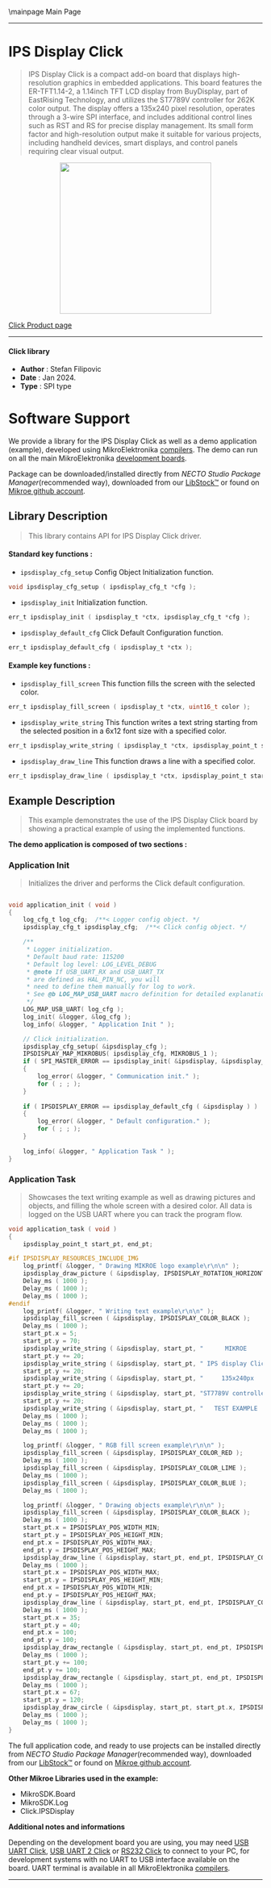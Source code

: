 \mainpage Main Page

---
# IPS Display Click

> IPS Display Click is a compact add-on board that displays high-resolution graphics in embedded applications. This board features the ER-TFT1.14-2, a 1.14inch TFT LCD display from BuyDisplay, part of EastRising Technology, and utilizes the ST7789V controller for 262K color output. The display offers a 135x240 pixel resolution, operates through a 3-wire SPI interface, and includes additional control lines such as RST and RS for precise display management. Its small form factor and high-resolution output make it suitable for various projects, including handheld devices, smart displays, and control panels requiring clear visual output.

<p align="center">
  <img src="https://download.mikroe.com/images/click_for_ide/ipsdisplay_click.png" height=300px>
</p>

[Click Product page](https://www.mikroe.com/ips-display-click)

---


#### Click library

- **Author**        : Stefan Filipovic
- **Date**          : Jan 2024.
- **Type**          : SPI type


# Software Support

We provide a library for the IPS Display Click
as well as a demo application (example), developed using MikroElektronika
[compilers](https://www.mikroe.com/necto-studio).
The demo can run on all the main MikroElektronika [development boards](https://www.mikroe.com/development-boards).

Package can be downloaded/installed directly from *NECTO Studio Package Manager*(recommended way), downloaded from our [LibStock&trade;](https://libstock.mikroe.com) or found on [Mikroe github account](https://github.com/MikroElektronika/mikrosdk_click_v2/tree/master/clicks).

## Library Description

> This library contains API for IPS Display Click driver.

#### Standard key functions :

- `ipsdisplay_cfg_setup` Config Object Initialization function.
```c
void ipsdisplay_cfg_setup ( ipsdisplay_cfg_t *cfg );
```

- `ipsdisplay_init` Initialization function.
```c
err_t ipsdisplay_init ( ipsdisplay_t *ctx, ipsdisplay_cfg_t *cfg );
```

- `ipsdisplay_default_cfg` Click Default Configuration function.
```c
err_t ipsdisplay_default_cfg ( ipsdisplay_t *ctx );
```

#### Example key functions :

- `ipsdisplay_fill_screen` This function fills the screen with the selected color.
```c
err_t ipsdisplay_fill_screen ( ipsdisplay_t *ctx, uint16_t color );
```

- `ipsdisplay_write_string` This function writes a text string starting from the selected position in a 6x12 font size with a specified color.
```c
err_t ipsdisplay_write_string ( ipsdisplay_t *ctx, ipsdisplay_point_t start_pt, uint8_t *data_in, uint16_t color );
```

- `ipsdisplay_draw_line` This function draws a line with a specified color.
```c
err_t ipsdisplay_draw_line ( ipsdisplay_t *ctx, ipsdisplay_point_t start_pt, ipsdisplay_point_t end_pt, uint16_t color );
```

## Example Description

> This example demonstrates the use of the IPS Display Click board by showing a practical example of using the implemented functions.

**The demo application is composed of two sections :**

### Application Init

> Initializes the driver and performs the Click default configuration.

```c

void application_init ( void )
{
    log_cfg_t log_cfg;  /**< Logger config object. */
    ipsdisplay_cfg_t ipsdisplay_cfg;  /**< Click config object. */

    /** 
     * Logger initialization.
     * Default baud rate: 115200
     * Default log level: LOG_LEVEL_DEBUG
     * @note If USB_UART_RX and USB_UART_TX 
     * are defined as HAL_PIN_NC, you will 
     * need to define them manually for log to work. 
     * See @b LOG_MAP_USB_UART macro definition for detailed explanation.
     */
    LOG_MAP_USB_UART( log_cfg );
    log_init( &logger, &log_cfg );
    log_info( &logger, " Application Init " );

    // Click initialization.
    ipsdisplay_cfg_setup( &ipsdisplay_cfg );
    IPSDISPLAY_MAP_MIKROBUS( ipsdisplay_cfg, MIKROBUS_1 );
    if ( SPI_MASTER_ERROR == ipsdisplay_init( &ipsdisplay, &ipsdisplay_cfg ) )
    {
        log_error( &logger, " Communication init." );
        for ( ; ; );
    }
    
    if ( IPSDISPLAY_ERROR == ipsdisplay_default_cfg ( &ipsdisplay ) )
    {
        log_error( &logger, " Default configuration." );
        for ( ; ; );
    }
    
    log_info( &logger, " Application Task " );
}

```

### Application Task

> Showcases the text writing example as well as drawing pictures and objects, and filling the whole screen with a desired color.
All data is logged on the USB UART where you can track the program flow.

```c
void application_task ( void )
{
    ipsdisplay_point_t start_pt, end_pt;

#if IPSDISPLAY_RESOURCES_INCLUDE_IMG
    log_printf( &logger, " Drawing MIKROE logo example\r\n\n" );
    ipsdisplay_draw_picture ( &ipsdisplay, IPSDISPLAY_ROTATION_HORIZONTAL_180, ipsdisplay_img_mikroe );
    Delay_ms ( 1000 );
    Delay_ms ( 1000 );
    Delay_ms ( 1000 );
#endif
    log_printf( &logger, " Writing text example\r\n\n" );
    ipsdisplay_fill_screen ( &ipsdisplay, IPSDISPLAY_COLOR_BLACK );
    Delay_ms ( 1000 );
    start_pt.x = 5;
    start_pt.y = 70;
    ipsdisplay_write_string ( &ipsdisplay, start_pt, "      MIKROE      ", IPSDISPLAY_COLOR_RED );
    start_pt.y += 20;
    ipsdisplay_write_string ( &ipsdisplay, start_pt, " IPS display Click", IPSDISPLAY_COLOR_RED );
    start_pt.y += 20;
    ipsdisplay_write_string ( &ipsdisplay, start_pt, "     135x240px    ", IPSDISPLAY_COLOR_RED );
    start_pt.y += 20;
    ipsdisplay_write_string ( &ipsdisplay, start_pt, "ST7789V controller", IPSDISPLAY_COLOR_RED );
    start_pt.y += 20;
    ipsdisplay_write_string ( &ipsdisplay, start_pt, "   TEST EXAMPLE   ", IPSDISPLAY_COLOR_RED );
    Delay_ms ( 1000 );
    Delay_ms ( 1000 );
    Delay_ms ( 1000 );

    log_printf( &logger, " RGB fill screen example\r\n\n" );
    ipsdisplay_fill_screen ( &ipsdisplay, IPSDISPLAY_COLOR_RED );
    Delay_ms ( 1000 );
    ipsdisplay_fill_screen ( &ipsdisplay, IPSDISPLAY_COLOR_LIME );
    Delay_ms ( 1000 );
    ipsdisplay_fill_screen ( &ipsdisplay, IPSDISPLAY_COLOR_BLUE );
    Delay_ms ( 1000 );

    log_printf( &logger, " Drawing objects example\r\n\n" );
    ipsdisplay_fill_screen ( &ipsdisplay, IPSDISPLAY_COLOR_BLACK );
    Delay_ms ( 1000 );
    start_pt.x = IPSDISPLAY_POS_WIDTH_MIN;
    start_pt.y = IPSDISPLAY_POS_HEIGHT_MIN;
    end_pt.x = IPSDISPLAY_POS_WIDTH_MAX;
    end_pt.y = IPSDISPLAY_POS_HEIGHT_MAX;
    ipsdisplay_draw_line ( &ipsdisplay, start_pt, end_pt, IPSDISPLAY_COLOR_BLUE );
    Delay_ms ( 1000 );
    start_pt.x = IPSDISPLAY_POS_WIDTH_MAX;
    start_pt.y = IPSDISPLAY_POS_HEIGHT_MIN;
    end_pt.x = IPSDISPLAY_POS_WIDTH_MIN;
    end_pt.y = IPSDISPLAY_POS_HEIGHT_MAX;
    ipsdisplay_draw_line ( &ipsdisplay, start_pt, end_pt, IPSDISPLAY_COLOR_BLUE );
    Delay_ms ( 1000 );
    start_pt.x = 35;
    start_pt.y = 40;
    end_pt.x = 100;
    end_pt.y = 100;
    ipsdisplay_draw_rectangle ( &ipsdisplay, start_pt, end_pt, IPSDISPLAY_COLOR_CYAN );
    Delay_ms ( 1000 );
    start_pt.y += 100;
    end_pt.y += 100;
    ipsdisplay_draw_rectangle ( &ipsdisplay, start_pt, end_pt, IPSDISPLAY_COLOR_CYAN );
    Delay_ms ( 1000 );
    start_pt.x = 67;
    start_pt.y = 120;
    ipsdisplay_draw_circle ( &ipsdisplay, start_pt, start_pt.x, IPSDISPLAY_COLOR_MAGENTA );
    Delay_ms ( 1000 );
    Delay_ms ( 1000 );
}
```

The full application code, and ready to use projects can be installed directly from *NECTO Studio Package Manager*(recommended way), downloaded from our [LibStock&trade;](https://libstock.mikroe.com) or found on [Mikroe github account](https://github.com/MikroElektronika/mikrosdk_click_v2/tree/master/clicks).

**Other Mikroe Libraries used in the example:**

- MikroSDK.Board
- MikroSDK.Log
- Click.IPSDisplay

**Additional notes and informations**

Depending on the development board you are using, you may need
[USB UART Click](https://www.mikroe.com/usb-uart-click),
[USB UART 2 Click](https://www.mikroe.com/usb-uart-2-click) or
[RS232 Click](https://www.mikroe.com/rs232-click) to connect to your PC, for
development systems with no UART to USB interface available on the board. UART
terminal is available in all MikroElektronika
[compilers](https://shop.mikroe.com/compilers).

---
